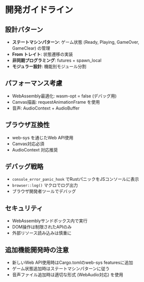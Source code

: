 # 開発ガイドライン

## 設計パターン
- **ステートマシンパターン**: ゲーム状態 (Ready, Playing, GameOver, GameClear) の管理
- **From トレイト**: 状態遷移の実装
- **非同期プログラミング**: futures + spawn_local
- **モジュラー設計**: 機能別モジュール分割

## パフォーマンス考慮
- WebAssembly最適化: wasm-opt = false (デバッグ用)
- Canvas描画: requestAnimationFrame を使用
- 音声: AudioContext + AudioBuffer

## ブラウザ互換性
- web-sys を通じたWeb API使用
- Canvas対応必須
- AudioContext 対応推奨

## デバッグ戦略
- `console_error_panic_hook` でRustパニックをJSコンソールに表示
- `browser::log()` マクロでログ出力
- ブラウザ開発者ツールでデバッグ

## セキュリティ
- WebAssemblyサンドボックス内で実行
- DOM操作は制限されたAPIのみ
- 外部リソース読み込みは慎重に

## 追加機能開発時の注意
- 新しいWeb API使用時はCargo.tomlのweb-sys featuresに追加
- ゲーム状態追加時はステートマシンパターンに従う
- 音声ファイル追加時は適切な形式 (WebAudio対応) を使用